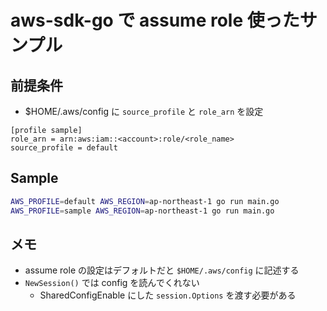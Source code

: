 # aws-sdk-go で assume role 使ったサンプル

## 前提条件

- $HOME/.aws/config に ```source_profile``` と ```role_arn``` を設定

```
[profile sample]
role_arn = arn:aws:iam::<account>:role/<role_name>
source_profile = default
```

## Sample

``` bash
AWS_PROFILE=default AWS_REGION=ap-northeast-1 go run main.go
AWS_PROFILE=sample AWS_REGION=ap-northeast-1 go run main.go
```

## メモ

- assume role の設定はデフォルトだと ```$HOME/.aws/config``` に記述する
- ```NewSession()``` では config を読んでくれない
  - SharedConfigEnable にした ```session.Options``` を渡す必要がある
